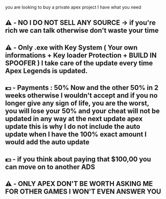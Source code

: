 you are looking to buy a private apex project I have what you need
## ⚠️ -  NO I DO NOT SELL ANY SOURCE -> if you're rich we can talk otherwise don't waste your time
## ⚠️ -  Only .exe with Key System ( Your own informations + Key loader Protection + BUILD IN SPOOFER ) I take care of the update every time Apex Legends is updated.
## 💵 - Payments : 50% Now and the other 50% in 2 weeks otherwise I wouldn't accept and if you no longer give any sign of life, you are the worst, you will lose your 50% and your cheat will not be updated in any way at the next update apex update this is why I do not include the auto update when I have the 100% exact amount I would add the auto update
## 💵 - if you think about paying that $100,00 you can move on to another ADS
## ⚠️ - ONLY APEX DON'T BE WORTH ASKING ME FOR OTHER GAMES I WON'T EVEN ANSWER YOU
